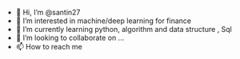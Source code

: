 - 👋 Hi, I’m @santin27
- 👀 I’m interested in machine/deep learning for finance
- 🌱 I’m currently learning python, algorithm and data structure , Sql
- 💞️ I’m looking to collaborate on ...
- 📫 How to reach me 

<!---
santin27/santin27 is a ✨ special ✨ repository because its `README.md` (this file) appears on your GitHub profile.
You can click the Preview link to take a look at your changes.
--->
